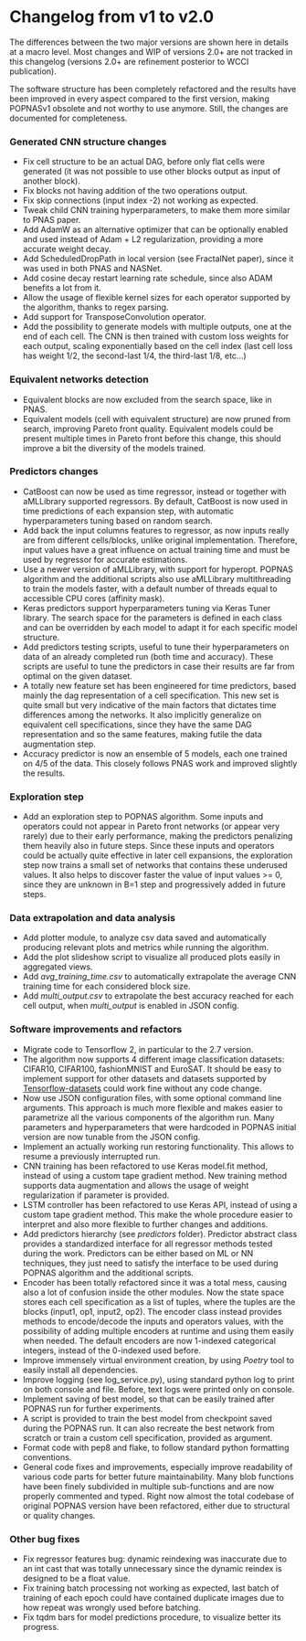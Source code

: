 # Changelog from v1 to v2.0

The differences between the two major versions are shown here in details at a macro level.
Most changes and WIP of versions 2.0+ are not tracked in this changelog (versions 2.0+ are refinement posterior to WCCI publication).

The software structure has been completely refactored and the results have been improved in every aspect compared to the first version, making
POPNASv1 obsolete and not worthy to use anymore. Still, the changes are documented for completeness.

### Generated CNN structure changes
- Fix cell structure to be an actual DAG, before only flat cells were generated (it was not possible to use other blocks output
  as input of another block).
- Fix blocks not having addition of the two operations output.
- Fix skip connections (input index -2) not working as expected.
- Tweak child CNN training hyperparameters, to make them more similar to PNAS paper.
- Add AdamW as an alternative optimizer that can be optionally enabled and used instead of Adam + L2 regularization, providing a more
  accurate weight decay.
- Add ScheduledDropPath in local version (see FractalNet paper), since it was used in both PNAS and NASNet.
- Add cosine decay restart learning rate schedule, since also ADAM benefits a lot from it.
- Allow the usage of flexible kernel sizes for each operator supported by the algorithm, thanks to regex parsing.
- Add support for TransposeConvolution operator.
- Add the possibility to generate models with multiple outputs, one at the end of each cell. The CNN is then trained with custom loss weights
  for each output, scaling exponentially based on the cell index (last cell loss has weight 1/2, the second-last 1/4, the third-last 1/8, etc...)


### Equivalent networks detection
- Equivalent blocks are now excluded from the search space, like in PNAS.
- Equivalent models (cell with equivalent structure) are now pruned from search, improving Pareto front quality.
  Equivalent models could be present multiple times in Pareto front before this change, this should improve a bit the diversity of the models trained.


### Predictors changes
- CatBoost can now be used as time regressor, instead or together with aMLLibrary supported regressors. By default, CatBoost is now used in time
  predictions of each expansion step, with automatic hyperparameters tuning based on random search.
- Add back the input columns features to regressor, as now inputs really are from different cells/blocks, unlike original implementation.
  Therefore, input values have a great influence on actual training time and must be used by regressor for accurate estimations.
- Use a newer version of aMLLibrary, with support for hyperopt. POPNAS algorithm and the additional scripts also use aMLLibrary multithreading to
  train the models faster, with a default number of threads equal to accessible CPU cores (affinity mask).
- Keras predictors support hyperparameters tuning via Keras Tuner library. The search space for the parameters is
  defined in each class and can be overridden by each model to adapt it for each specific model structure.
- Add predictors testing scripts, useful to tune their hyperparameters on data of an already completed run (both time and accuracy).
  These scripts are useful to tune the predictors in case their results are far from optimal on the given dataset.
- A totally new feature set has been engineered for time predictors, based mainly the dag representation of a cell specification. This new set
  is quite small but very indicative of the main factors that dictates time differences among the networks. It also implicitly generalize on
  equivalent cell specifications, since they have the same DAG representation and so the same features, making futile the data augmentation step.
- Accuracy predictor is now an ensemble of 5 models, each one trained on 4/5 of the data.
  This closely follows PNAS work and improved slightly the results.

### Exploration step
- Add an exploration step to POPNAS algorithm. Some inputs and operators could not appear in Pareto front
  networks (or appear very rarely) due to their early performance, making the predictors penalizing them heavily also
  in future steps. Since these inputs and operators could be actually quite effective in later cell expansions,
  the exploration step now trains a small set of networks that contains these underused values. It also helps to
  discover faster the value of input values >= 0, since they are unknown in B=1 step and progressively added in future steps.


### Data extrapolation and data analysis
- Add plotter module, to analyze csv data saved and automatically producing relevant plots and metrics while running the algorithm.
- Add the plot slideshow script to visualize all produced plots easily in aggregated views.
- Add _avg_training_time.csv_ to automatically extrapolate the average CNN training time for each considered block size.
- Add _multi_output.csv_ to extrapolate the best accuracy reached for each cell output, when _multi_output_ is enabled in JSON config.


### Software improvements and refactors
- Migrate code to Tensorflow 2, in particular to the 2.7 version.
- The algorithm now supports 4 different image classification datasets: CIFAR10, CIFAR100, fashionMNIST and EuroSAT. It should be easy to implement
  support for other datasets and datasets supported by [Tensorflow-datasets](https://www.tensorflow.org/datasets/catalog/overview?hl=en)
  could work fine without any code change.
- Now use JSON configuration files, with some optional command line arguments. This approach is much more flexible and makes easier to parametrize
  all the various components of the algorithm run. Many parameters and hyperparameters that were hardcoded in POPNAS initial version are now
  tunable from the JSON config.
- Implement an actually working run restoring functionality. This allows to resume a previously interrupted run.
- CNN training has been refactored to use Keras model.fit method, instead of using a custom tape gradient method.
  New training method supports data augmentation and allows the usage of weight regularization if parameter is provided.
- LSTM controller has been refactored to use Keras API, instead of using a custom tape gradient method.
  This make the whole procedure easier to interpret and also more flexible to further changes and additions.
- Add predictors hierarchy (see _predictors_ folder). Predictor abstract class provides a standardized interface for all regressor methods
  tested during the work. Predictors can be either based on ML or NN techniques, they just need to satisfy the interface to be used during POPNAS
  algorithm and the additional scripts.
- Encoder has been totally refactored since it was a total mess, causing also a lot of confusion inside the other modules.
  Now the state space stores each cell specification as a list of tuples, where the tuples are the blocks (input1, op1, input2, op2).
  The encoder class instead provides methods to encode/decode the inputs and operators values, with the possibility of adding multiple encoders
  at runtime and using them easily when needed. The default encoders are now 1-indexed categorical integers, instead of the 0-indexed used before. 
- Improve immensely virtual environment creation, by using _Poetry_ tool to easily install all dependencies.
- Improve logging (see log_service.py), using standard python log to print on both console and file. Before, text logs were printed only on console.
- Implement saving of best model, so that can be easily trained after POPNAS run for further experiments.
- A script is provided to train the best model from checkpoint saved during the POPNAS run. It can also recreate the best network from scratch or
  train a custom cell specification, provided as argument.
- Format code with pep8 and flake, to follow standard python formatting conventions.
- General code fixes and improvements, especially improve readability of various code parts for better future maintainability.
  Many blob functions have been finely subdivided in multiple sub-functions and are now properly commented and typed.
  Right now almost the total codebase of original POPNAS version have been refactored, either due to structural or quality changes.


### Other bug fixes
- Fix regressor features bug: dynamic reindexing was inaccurate due to an int cast that was totally unnecessary since the dynamic reindex is
  designed to be a float value.
- Fix training batch processing not working as expected, last batch of training of each epoch could have contained duplicate images
  due to how repeat was wrongly used before batching.
- Fix tqdm bars for model predictions procedure, to visualize better its progress.